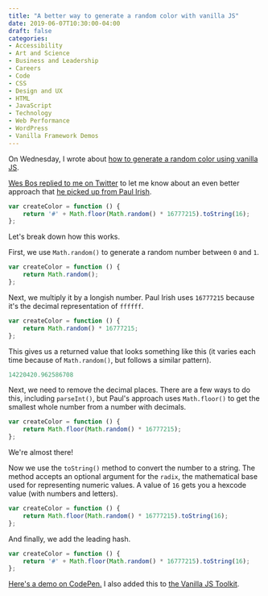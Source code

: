 ```yaml
---
title: "A better way to generate a random color with vanilla JS"
date: 2019-06-07T10:30:00-04:00
draft: false
categories:
- Accessibility
- Art and Science
- Business and Leadership
- Careers
- Code
- CSS
- Design and UX
- HTML
- JavaScript
- Technology
- Web Performance
- WordPress
- Vanilla Framework Demos
---
```


On Wednesday, I wrote about [how to generate a random color using vanilla JS](/how-to-generate-a-random-color-with-vanilla-js/).

[Wes Bos replied to me on Twitter](https://twitter.com/wesbos/status/1136280932900622338) to let me know about an even better approach that [he picked up from Paul Irish](https://www.paulirish.com/2009/random-hex-color-code-snippets/).

```js
var createColor = function () {
	return '#' + Math.floor(Math.random() * 16777215).toString(16);
};
```

Let's break down how this works.

First, we use `Math.random()` to generate a random number between `0` and `1`.

```js
var createColor = function () {
	return Math.random();
};
```

Next, we multiply it by a longish number. Paul Irish uses `16777215` because it's the decimal representation of `ffffff`.

```js
var createColor = function () {
	return Math.random() * 16777215;
};
```

This gives us a returned value that looks something like this (it varies each time because of `Math.random()`, but follows a similar pattern).

```js
14220420.962586708
```

Next, we need to remove the decimal places. There are a few ways to do this, including `parseInt()`, but Paul's approach uses `Math.floor()` to get the smallest whole number from a number with decimals.

```js
var createColor = function () {
	return Math.floor(Math.random() * 16777215);
};
```

We're almost there!

Now we use the `toString()` method to convert the number to a string. The method accepts an optional argument for the `radix`, the mathematical base used for representing numeric values. A value of `16` gets you a hexcode value (with numbers and letters).

```js
var createColor = function () {
	return Math.floor(Math.random() * 16777215).toString(16);
};
```

And finally, we add the leading hash.

```js
var createColor = function () {
	return '#' + Math.floor(Math.random() * 16777215).toString(16);
};
```

[Here's a demo on CodePen.](https://codepen.io/cferdinandi/pen/yWdZmr) I also added this to [the Vanilla JS Toolkit](https://vanillajstoolkit.com/helpers/createcolor/).